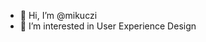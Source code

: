 - 👋 Hi, I’m @mikuczi
- 👀 I’m interested in User Experience Design

<!---
mikuczi/mikuczi is a ✨ special ✨ repository because its `README.md` (this file) appears on your GitHub profile.
You can click the Preview link to take a look at your changes.
--->
